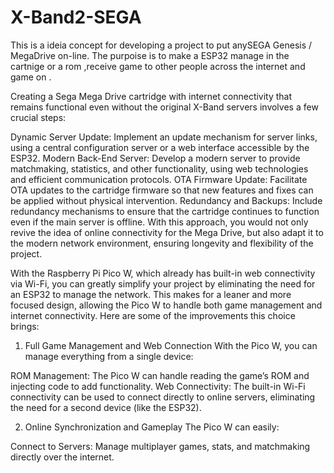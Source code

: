 # X-Band2-SEGA
This is a ideia concept for developing a project to put anySEGA Genesis / MegaDrive on-line.
The purpoise is to make a ESP32 manage in the cartnige or a rom ,receive game to other people across the internet and game on .

Creating a Sega Mega Drive cartridge with internet connectivity that remains functional even without the original X-Band servers involves a few crucial steps:

Dynamic Server Update: Implement an update mechanism for server links, using a central configuration server or a web interface accessible by the ESP32.
Modern Back-End Server: Develop a modern server to provide matchmaking, statistics, and other functionality, using web technologies and efficient communication protocols.
OTA Firmware Update: Facilitate OTA updates to the cartridge firmware so that new features and fixes can be applied without physical intervention.
Redundancy and Backups: Include redundancy mechanisms to ensure that the cartridge continues to function even if the main server is offline.
With this approach, you would not only revive the idea of ​​online connectivity for the Mega Drive, but also adapt it to the modern network environment, ensuring longevity and flexibility of the project.


With the Raspberry Pi Pico W, which already has built-in web connectivity via Wi-Fi, you can greatly simplify your project by eliminating the need for an ESP32 to manage the network. This makes for a leaner and more focused design, allowing the Pico W to handle both game management and internet connectivity. Here are some of the improvements this choice brings:

1. Full Game Management and Web Connection
With the Pico W, you can manage everything from a single device:

ROM Management: The Pico W can handle reading the game’s ROM and injecting code to add functionality.
Web Connectivity: The built-in Wi-Fi connectivity can be used to connect directly to online servers, eliminating the need for a second device (like the ESP32).

2. Online Synchronization and Gameplay
The Pico W can easily:

Connect to Servers: Manage multiplayer games, stats, and matchmaking directly over the internet.
